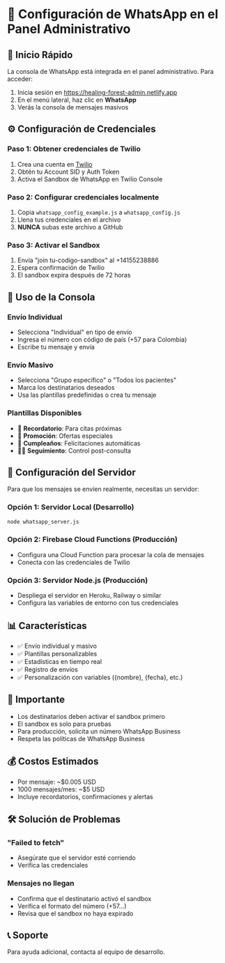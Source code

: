 # 📱 Configuración de WhatsApp en el Panel Administrativo

## 🚀 Inicio Rápido

La consola de WhatsApp está integrada en el panel administrativo. Para acceder:

1. Inicia sesión en https://healing-forest-admin.netlify.app
2. En el menú lateral, haz clic en **WhatsApp**
3. Verás la consola de mensajes masivos

## ⚙️ Configuración de Credenciales

### Paso 1: Obtener credenciales de Twilio
1. Crea una cuenta en [Twilio](https://www.twilio.com)
2. Obtén tu Account SID y Auth Token
3. Activa el Sandbox de WhatsApp en Twilio Console

### Paso 2: Configurar credenciales localmente
1. Copia `whatsapp_config_example.js` a `whatsapp_config.js`
2. Llena tus credenciales en el archivo
3. **NUNCA** subas este archivo a GitHub

### Paso 3: Activar el Sandbox
1. Envía "join tu-codigo-sandbox" al +14155238886
2. Espera confirmación de Twilio
3. El sandbox expira después de 72 horas

## 📨 Uso de la Consola

### Envío Individual
- Selecciona "Individual" en tipo de envío
- Ingresa el número con código de país (+57 para Colombia)
- Escribe tu mensaje y envía

### Envío Masivo
- Selecciona "Grupo específico" o "Todos los pacientes"
- Marca los destinatarios deseados
- Usa las plantillas predefinidas o crea tu mensaje

### Plantillas Disponibles
- 📅 **Recordatorio**: Para citas próximas
- 🎁 **Promoción**: Ofertas especiales
- 🎂 **Cumpleaños**: Felicitaciones automáticas
- 👨‍⚕️ **Seguimiento**: Control post-consulta

## 🔧 Configuración del Servidor

Para que los mensajes se envíen realmente, necesitas un servidor:

### Opción 1: Servidor Local (Desarrollo)
```bash
node whatsapp_server.js
```

### Opción 2: Firebase Cloud Functions (Producción)
- Configura una Cloud Function para procesar la cola de mensajes
- Conecta con las credenciales de Twilio

### Opción 3: Servidor Node.js (Producción)
- Despliega el servidor en Heroku, Railway o similar
- Configura las variables de entorno con tus credenciales

## 📊 Características

- ✅ Envío individual y masivo
- ✅ Plantillas personalizables
- ✅ Estadísticas en tiempo real
- ✅ Registro de envíos
- ✅ Personalización con variables ({nombre}, {fecha}, etc.)

## 🚨 Importante

- Los destinatarios deben activar el sandbox primero
- El sandbox es solo para pruebas
- Para producción, solicita un número WhatsApp Business
- Respeta las políticas de WhatsApp Business

## 💰 Costos Estimados

- Por mensaje: ~$0.005 USD
- 1000 mensajes/mes: ~$5 USD
- Incluye recordatorios, confirmaciones y alertas

## 🛠️ Solución de Problemas

### "Failed to fetch"
- Asegúrate que el servidor esté corriendo
- Verifica las credenciales

### Mensajes no llegan
- Confirma que el destinatario activó el sandbox
- Verifica el formato del número (+57...)
- Revisa que el sandbox no haya expirado

## 📞 Soporte

Para ayuda adicional, contacta al equipo de desarrollo.